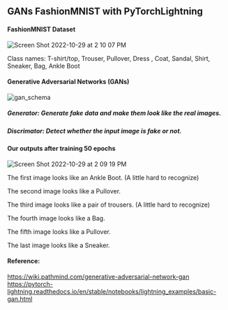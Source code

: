 ## GANs FashionMNIST with PyTorchLightning

#### FashionMNIST Dataset
![Screen Shot 2022-10-29 at 2 10 07 PM](https://user-images.githubusercontent.com/90480106/198849480-dc561c80-3685-4afe-a238-657512083fd4.png)

Class names: T-shirt/top, Trouser, Pullover, Dress , Coat, Sandal, Shirt, Sneaker, Bag, Ankle Boot

#### Generative Adversarial Networks (GANs)
![gan_schema](https://user-images.githubusercontent.com/90480106/198849677-9881e3e1-6db8-406e-a185-17c32782b048.png)

##### Generator: Generate fake data and make them look like the real images.
##### Discrimator: Detect whether the input image is fake or not.

#### Our outputs after training 50 epochs
![Screen Shot 2022-10-29 at 2 09 19 PM](https://user-images.githubusercontent.com/90480106/198849841-85810888-7641-4e73-987d-dae68b29eb4a.png)

The first image looks like an Ankle Boot. (A little hard to recognize)

The second image looks like a Pullover.

The third image looks like a pair of trousers. (A little hard to recognize)

The fourth image looks like a Bag.

The fifth image looks like a Pullover.

The last image looks like a Sneaker.

#### Reference:
https://wiki.pathmind.com/generative-adversarial-network-gan
https://pytorch-lightning.readthedocs.io/en/stable/notebooks/lightning_examples/basic-gan.html
